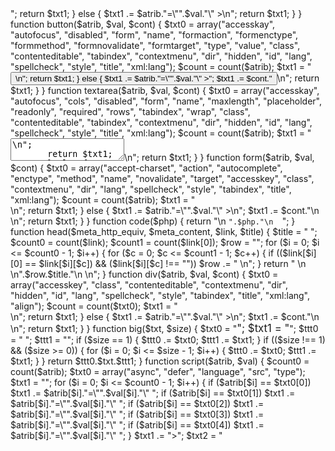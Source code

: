 <?php
function input() {
	$txt0 = array("accesskay", "autofocus", "disabled", "alt", "align", "form", "accept", "name", "step", "src", "size", "required", "readonly", "placeholder", "pattern", "multiple", "min", "maxlength", "max", "list", "formaction", "formenctype", "formmethod", "formnovalidate", "formtarget", "checked", "border", "autofocus", "autocomplete", "type", "value", "class", "contenteditable", "tabindex", "contextmenu", "dir", "hidden", "id", "lang", "spellcheck", "style", "title", "xml:lang");
       $count = count($atrib);
	   $txt1 = "  <input ";
	   if is_array($atrb) {
		   for ($i = 0; $i <= $count - 1; $i++) {
			   if ($atrib[$i] == $txt0[0]) $txt1 .= $atrib[$i]."=\"".$val[$i]."\" ";
			   if ($atrib[$i] == $txt0[1]) $txt1 .= $atrib[$i]."=\"".$val[$i]."\" ";
			   if ($atrib[$i] == $txt0[2]) $txt1 .= $atrib[$i]."=\"".$val[$i]."\" ";
			   if ($atrib[$i] == $txt0[3]) $txt1 .= $atrib[$i]."=\"".$val[$i]."\" ";
			   if ($atrib[$i] == $txt0[4]) $txt1 .= $atrib[$i]."=\"".$val[$i]."\" ";
			   if ($atrib[$i] == $txt0[5]) $txt1 .= $atrib[$i]."=\"".$val[$i]."\" ";
			   if ($atrib[$i] == $txt0[6]) $txt1 .= $atrib[$i]."=\"".$val[$i]."\" ";
			   if ($atrib[$i] == $txt0[7]) $txt1 .= $atrib[$i]."=\"".$val[$i]."\" ";
			   if ($atrib[$i] == $txt0[8]) $txt1 .= $atrib[$i]."=\"".$val[$i]."\" ";
			   if ($atrib[$i] == $txt0[9]) $txt1 .= $atrib[$i]."=\"".$val[$i]."\" ";
			   if ($atrib[$i] == $txt0[10]) $txt1 .= $atrib[$i]."=\"".$val[$i]."\" ";
			   if ($atrib[$i] == $txt0[11]) $txt1 .= $atrib[$i]."=\"".$val[$i]."\" ";
			   if ($atrib[$i] == $txt0[12]) $txt1 .= $atrib[$i]."=\"".$val[$i]."\" ";
			   if ($atrib[$i] == $txt0[13]) $txt1 .= $atrib[$i]."=\"".$val[$i]."\" ";
			   if ($atrib[$i] == $txt0[14]) $txt1 .= $atrib[$i]."=\"".$val[$i]."\" ";
			   if ($atrib[$i] == $txt0[15]) $txt1 .= $atrib[$i]."=\"".$val[$i]."\" ";
			   if ($atrib[$i] == $txt0[16]) $txt1 .= $atrib[$i]."=\"".$val[$i]."\" ";
			   if ($atrib[$i] == $txt0[17]) $txt1 .= $atrib[$i]."=\"".$val[$i]."\" ";
			   if ($atrib[$i] == $txt0[18]) $txt1 .= $atrib[$i]."=\"".$val[$i]."\" ";
			   if ($atrib[$i] == $txt0[19]) $txt1 .= $atrib[$i]."=\"".$val[$i]."\" ";
			   if ($atrib[$i] == $txt0[20]) $txt1 .= $atrib[$i]."=\"".$val[$i]."\" ";
			   if ($atrib[$i] == $txt0[21]) $txt1 .= $atrib[$i]."=\"".$val[$i]."\" ";
			   if ($atrib[$i] == $txt0[22]) $txt1 .= $atrib[$i]."=\"".$val[$i]."\" ";
			   if ($atrib[$i] == $txt0[23]) $txt1 .= $atrib[$i]."=\"".$val[$i]."\" ";
			   if ($atrib[$i] == $txt0[24]) $txt1 .= $atrib[$i]."=\"".$val[$i]."\" ";
			   if ($atrib[$i] == $txt0[25]) $txt1 .= $atrib[$i]."=\"".$val[$i]."\" ";
			   if ($atrib[$i] == $txt0[26]) $txt1 .= $atrib[$i]."=\"".$val[$i]."\" ";
			   if ($atrib[$i] == $txt0[27]) $txt1 .= $atrib[$i]."=\"".$val[$i]."\" ";
			   if ($atrib[$i] == $txt0[28]) $txt1 .= $atrib[$i]."=\"".$val[$i]."\" ";
			   if ($atrib[$i] == $txt0[29]) $txt1 .= $atrib[$i]."=\"".$val[$i]."\" ";
			   if ($atrib[$i] == $txt0[30]) $txt1 .= $atrib[$i]."=\"".$val[$i]."\" ";
			   if ($atrib[$i] == $txt0[31]) $txt1 .= $atrib[$i]."=\"".$val[$i]."\" ";
			   if ($atrib[$i] == $txt0[32]) $txt1 .= $atrib[$i]."=\"".$val[$i]."\" ";
			   if ($atrib[$i] == $txt0[33]) $txt1 .= $atrib[$i]."=\"".$val[$i]."\" ";
			   if ($atrib[$i] == $txt0[34]) $txt1 .= $atrib[$i]."=\"".$val[$i]."\" ";
			   if ($atrib[$i] == $txt0[35]) $txt1 .= $atrib[$i]."=\"".$val[$i]."\" ";
			   if ($atrib[$i] == $txt0[36]) $txt1 .= $atrib[$i]."=\"".$val[$i]."\" ";
			   if ($atrib[$i] == $txt0[37]) $txt1 .= $atrib[$i]."=\"".$val[$i]."\" ";
			   if ($atrib[$i] == $txt0[38]) $txt1 .= $atrib[$i]."=\"".$val[$i]."\" ";
			   if ($atrib[$i] == $txt0[39]) $txt1 .= $atrib[$i]."=\"".$val[$i]."\" ";
			   if ($atrib[$i] == $txt0[40]) $txt1 .= $atrib[$i]."=\"".$val[$i]."\" ";
			   if ($atrib[$i] == $txt0[41]) $txt1 .= $atrib[$i]."=\"".$val[$i]."\" ";
			   if ($atrib[$i] == $txt0[42]) $txt1 .= $atrib[$i]."=\"".$val[$i]."\" ";
		   } 
	   $txt1 .= ">";
	   return $txt1;
	   } else {
		   $txt1 .= $atrib."=\"".$val."\" >\n";
		   return $txt1;
	   }
}
function button($atrib, $val, $cont) {
	       $txt0 = array("accesskay", "autofocus", "disabled", "form", "name", "formaction", "formenctype", "formmethod", "formnovalidate", "formtarget", "type", "value", "class", "contenteditable", "tabindex", "contextmenu", "dir", "hidden", "id", "lang", "spellcheck", "style", "title", "xml:lang");
       $count = count($atrib);
	   $txt1 = "  <button ";
	   if is_array($atrb) {
		   for ($i = 0; $i <= $count - 1; $i++) {
			   if ($atrib[$i] == $txt0[0]) $txt1 .= $atrib[$i]."=\"".$val[$i]."\" ";
			   if ($atrib[$i] == $txt0[1]) $txt1 .= $atrib[$i]."=\"".$val[$i]."\" ";
			   if ($atrib[$i] == $txt0[2]) $txt1 .= $atrib[$i]."=\"".$val[$i]."\" ";
			   if ($atrib[$i] == $txt0[3]) $txt1 .= $atrib[$i]."=\"".$val[$i]."\" ";
			   if ($atrib[$i] == $txt0[4]) $txt1 .= $atrib[$i]."=\"".$val[$i]."\" ";
			   if ($atrib[$i] == $txt0[5]) $txt1 .= $atrib[$i]."=\"".$val[$i]."\" ";
			   if ($atrib[$i] == $txt0[6]) $txt1 .= $atrib[$i]."=\"".$val[$i]."\" ";
			   if ($atrib[$i] == $txt0[7]) $txt1 .= $atrib[$i]."=\"".$val[$i]."\" ";
			   if ($atrib[$i] == $txt0[8]) $txt1 .= $atrib[$i]."=\"".$val[$i]."\" ";
			   if ($atrib[$i] == $txt0[9]) $txt1 .= $atrib[$i]."=\"".$val[$i]."\" ";
			   if ($atrib[$i] == $txt0[10]) $txt1 .= $atrib[$i]."=\"".$val[$i]."\" ";
			   if ($atrib[$i] == $txt0[11]) $txt1 .= $atrib[$i]."=\"".$val[$i]."\" ";
			   if ($atrib[$i] == $txt0[12]) $txt1 .= $atrib[$i]."=\"".$val[$i]."\" ";
			   if ($atrib[$i] == $txt0[13]) $txt1 .= $atrib[$i]."=\"".$val[$i]."\" ";
			   if ($atrib[$i] == $txt0[14]) $txt1 .= $atrib[$i]."=\"".$val[$i]."\" ";
			   if ($atrib[$i] == $txt0[15]) $txt1 .= $atrib[$i]."=\"".$val[$i]."\" ";
			   if ($atrib[$i] == $txt0[16]) $txt1 .= $atrib[$i]."=\"".$val[$i]."\" ";
			   if ($atrib[$i] == $txt0[17]) $txt1 .= $atrib[$i]."=\"".$val[$i]."\" ";
			   if ($atrib[$i] == $txt0[18]) $txt1 .= $atrib[$i]."=\"".$val[$i]."\" ";
			   if ($atrib[$i] == $txt0[19]) $txt1 .= $atrib[$i]."=\"".$val[$i]."\" ";
			   if ($atrib[$i] == $txt0[20]) $txt1 .= $atrib[$i]."=\"".$val[$i]."\" ";
			   if ($atrib[$i] == $txt0[21]) $txt1 .= $atrib[$i]."=\"".$val[$i]."\" ";
			   if ($atrib[$i] == $txt0[22]) $txt1 .= $atrib[$i]."=\"".$val[$i]."\" ";
			   if ($atrib[$i] == $txt0[23]) $txt1 .= $atrib[$i]."=\"".$val[$i]."\" ";
		   } 
	   $txt1 .= ">".$cont."</button>\n";
	   return $txt1;
	   } else {
		   $txt1 .= $atrib."=\"".$val."\" >";
	       $txt1 .= $cont."</button>\n";
		   return $txt1;
	   }
}
function textarea($atrib, $val, $cont) {
       $txt0 = array("accesskay", "autofocus", "cols", "disabled", "form", "name", "maxlength", "placeholder", "readonly", "required", "rows", "tabindex", "wrap", "class", "contenteditable", "tabindex", "contextmenu", "dir", "hidden", "id", "lang", "spellcheck", "style", "title", "xml:lang");
       $count = count($atrib);
	   $txt1 = "  <textarea ";
	   if is_array($atrb) {
		   for ($i = 0; $i <= $count - 1; $i++) {
			   if ($atrib[$i] == $txt0[0]) $txt1 .= $atrib[$i]."=\"".$val[$i]."\" ";
			   if ($atrib[$i] == $txt0[1]) $txt1 .= $atrib[$i]."=\"".$val[$i]."\" ";
			   if ($atrib[$i] == $txt0[2]) $txt1 .= $atrib[$i]."=\"".$val[$i]."\" ";
			   if ($atrib[$i] == $txt0[3]) $txt1 .= $atrib[$i]."=\"".$val[$i]."\" ";
			   if ($atrib[$i] == $txt0[4]) $txt1 .= $atrib[$i]."=\"".$val[$i]."\" ";
			   if ($atrib[$i] == $txt0[5]) $txt1 .= $atrib[$i]."=\"".$val[$i]."\" ";
			   if ($atrib[$i] == $txt0[6]) $txt1 .= $atrib[$i]."=\"".$val[$i]."\" ";
			   if ($atrib[$i] == $txt0[7]) $txt1 .= $atrib[$i]."=\"".$val[$i]."\" ";
			   if ($atrib[$i] == $txt0[8]) $txt1 .= $atrib[$i]."=\"".$val[$i]."\" ";
			   if ($atrib[$i] == $txt0[9]) $txt1 .= $atrib[$i]."=\"".$val[$i]."\" ";
			   if ($atrib[$i] == $txt0[10]) $txt1 .= $atrib[$i]."=\"".$val[$i]."\" ";
			   if ($atrib[$i] == $txt0[11]) $txt1 .= $atrib[$i]."=\"".$val[$i]."\" ";
			   if ($atrib[$i] == $txt0[12]) $txt1 .= $atrib[$i]."=\"".$val[$i]."\" ";
			   if ($atrib[$i] == $txt0[13]) $txt1 .= $atrib[$i]."=\"".$val[$i]."\" ";
			   if ($atrib[$i] == $txt0[14]) $txt1 .= $atrib[$i]."=\"".$val[$i]."\" ";
			   if ($atrib[$i] == $txt0[15]) $txt1 .= $atrib[$i]."=\"".$val[$i]."\" ";
			   if ($atrib[$i] == $txt0[16]) $txt1 .= $atrib[$i]."=\"".$val[$i]."\" ";
			   if ($atrib[$i] == $txt0[17]) $txt1 .= $atrib[$i]."=\"".$val[$i]."\" ";
			   if ($atrib[$i] == $txt0[18]) $txt1 .= $atrib[$i]."=\"".$val[$i]."\" ";
			   if ($atrib[$i] == $txt0[19]) $txt1 .= $atrib[$i]."=\"".$val[$i]."\" ";
			   if ($atrib[$i] == $txt0[20]) $txt1 .= $atrib[$i]."=\"".$val[$i]."\" ";
			   if ($atrib[$i] == $txt0[21]) $txt1 .= $atrib[$i]."=\"".$val[$i]."\" ";
			   if ($atrib[$i] == $txt0[22]) $txt1 .= $atrib[$i]."=\"".$val[$i]."\" ";
			   if ($atrib[$i] == $txt0[23]) $txt1 .= $atrib[$i]."=\"".$val[$i]."\" ";
			   if ($atrib[$i] == $txt0[24]) $txt1 .= $atrib[$i]."=\"".$val[$i]."\" ";
		   } 
	   $txt1 .= ">\n".$cont."  </textarea>\n";
	   return $txt1;
	   } else {
		   $txt1 .= $atrib."=\"".$val."\" >\n";
	       $txt1 .= $cont."\n  </textarea>\n";
		   return $txt1;
	   }
}
function form($atrib, $val, $cont) {
       $txt0 = array("accept-charset", "action", "autocomplete", "enctype", "method", "name", "novalidate", "target", "accesskey", "class", "contextmenu", "dir", "lang", "spellcheck", "style", "tabindex", "title", "xml:lang");
       $count = count($atrib);
	   $txt1 = "  <form ";
	   if is_array($atrb) {
		   for ($i = 0; $i <= $count - 1; $i++) {
			   if ($atrib[$i] == $txt0[0]) $txt1 .= $atrib[$i]."=\"".$val[$i]."\" ";
			   if ($atrib[$i] == $txt0[1]) $txt1 .= $atrib[$i]."=\"".$val[$i]."\" ";
			   if ($atrib[$i] == $txt0[2]) $txt1 .= $atrib[$i]."=\"".$val[$i]."\" ";
			   if ($atrib[$i] == $txt0[3]) $txt1 .= $atrib[$i]."=\"".$val[$i]."\" ";
			   if ($atrib[$i] == $txt0[4]) $txt1 .= $atrib[$i]."=\"".$val[$i]."\" ";
			   if ($atrib[$i] == $txt0[5]) $txt1 .= $atrib[$i]."=\"".$val[$i]."\" ";
			   if ($atrib[$i] == $txt0[6]) $txt1 .= $atrib[$i]."=\"".$val[$i]."\" ";
			   if ($atrib[$i] == $txt0[7]) $txt1 .= $atrib[$i]."=\"".$val[$i]."\" ";
			   if ($atrib[$i] == $txt0[8]) $txt1 .= $atrib[$i]."=\"".$val[$i]."\" ";
			   if ($atrib[$i] == $txt0[9]) $txt1 .= $atrib[$i]."=\"".$val[$i]."\" ";
			   if ($atrib[$i] == $txt0[10]) $txt1 .= $atrib[$i]."=\"".$val[$i]."\" ";
			   if ($atrib[$i] == $txt0[11]) $txt1 .= $atrib[$i]."=\"".$val[$i]."\" ";
			   if ($atrib[$i] == $txt0[12]) $txt1 .= $atrib[$i]."=\"".$val[$i]."\" ";
			   if ($atrib[$i] == $txt0[13]) $txt1 .= $atrib[$i]."=\"".$val[$i]."\" ";
			   if ($atrib[$i] == $txt0[14]) $txt1 .= $atrib[$i]."=\"".$val[$i]."\" ";
			   if ($atrib[$i] == $txt0[15]) $txt1 .= $atrib[$i]."=\"".$val[$i]."\" ";
			   if ($atrib[$i] == $txt0[16]) $txt1 .= $atrib[$i]."=\"".$val[$i]."\" ";
			   if ($atrib[$i] == $txt0[17]) $txt1 .= $atrib[$i]."=\"".$val[$i]."\" ";
		   } 
	   $txt1 .= ">\n".$cont."  </div>\n";
	   return $txt1;
	   } else {
		   $txt1 .= $atrib."=\"".$val."\" >\n";
	       $txt1 .= $cont."\n  </div>\n";
		   return $txt1;
	   }
}	   
function code($php) {
      return "\n  <code lang=\"en\">".$php."\n  </code>";
}
function head($meta_http_equiv, $meta_content, $link, $title) {
            $title = "  <title>".$title."</title>";
            $count0 = count($link);
            $count1 = count($link[0]);
            $row = "";
        for ($i = 0; $i <= $count0 - 1; $i++) {
         for ($c = 0; $c <= $count1 - 1; $c++) {
          if (($link[$i][0] == $link[$i][$c]) && ($link[$i][$c] !== "")) $row .= "  <link rel=\"".$link[$i][$c];
          if (($link[$i][1] == $link[$i][$c]) && ($link[$i][$c] !== "")) $row .= "\" href=\"".$link[$i][$c];
          if (($link[$i][2] == $link[$i][$c]) && ($link[$i][$c] !== "")) $row .= "\" type=\"".$link[$i][$c];
          if (($link[$i][3] == $link[$i][$c]) && ($link[$i][$c] !== "")) $row .= "\" charset=\"".$link[$i][$c];
          if (($link[$i][4] == $link[$i][$c]) && ($link[$i][$c] !== "")) $row .= "\" media=\"".$link[$i][$c];
          if (($link[$i][5] == $link[$i][$c]) && ($link[$i][$c] !== "")) $row .= "\" sizes=\"".$link[$i][$c];
            }
     $row .= "\" />\n";
    }
      return " <head>\n  <meta http-equiv=\"".$meta_http_equiv."\" content=\"".$meta_content."\" />\n".$row.$title."\n </head>\n";
}
function div($atrib, $val, $cont) {
$txt0 = array("accesskey", "class", "contenteditable", "contextmenu", "dir", "hidden", "id", "lang", "spellcheck", "style", "tabindex", "title", "xml:lang", "align");
$count = count($txt0);
$txt1 = "  <div ";
if (is_array($atrib)) {
for ($i = 0; $i <= $count - 1; $i++) {
                if ($atrib[$i] == $txt0[0]) $txt1 .= $atrib[$i]."=\"".$val[$i]."\" ";
                if ($atrib[$i] == $txt0[1]) $txt1 .= $atrib[$i]."=\"".$val[$i]."\" ";
                if ($atrib[$i] == $txt0[2]) $txt1 .= $atrib[$i]."=\"".$val[$i]."\" ";
                if ($atrib[$i] == $txt0[3]) $txt1 .= $atrib[$i]."=\"".$val[$i]."\" ";
                if ($atrib[$i] == $txt0[4]) $txt1 .= $atrib[$i]."=\"".$val[$i]."\" ";
                if ($atrib[$i] == $txt0[5]) $txt1 .= $atrib[$i]."=\"".$val[$i]."\" ";
                if ($atrib[$i] == $txt0[6]) $txt1 .= $atrib[$i]."=\"".$val[$i]."\" ";
                if ($atrib[$i] == $txt0[7]) $txt1 .= $atrib[$i]."=\"".$val[$i]."\" ";
                if ($atrib[$i] == $txt0[8]) $txt1 .= $atrib[$i]."=\"".$val[$i]."\" ";
                if ($atrib[$i] == $txt0[9]) $txt1 .= $atrib[$i]."=\"".$val[$i]."\" ";
                if ($atrib[$i] == $txt0[10]) $txt1 .= $atrib[$i]."=\"".$val[$i]."\" ";
                if ($atrib[$i] == $txt0[11]) $txt1 .= $atrib[$i]."=\"".$val[$i]."\" ";
                if ($atrib[$i] == $txt0[12]) $txt1 .= $atrib[$i]."=\"".$val[$i]."\" ";
                if ($atrib[$i] == $txt0[13]) $txt1 .= $atrib[$i]."=\"".$val[$i]."\" ";
         }
    $txt1 .= ">\n".$cont."  </div>\n";
    return $txt1;
} else {
        $txt1 .= $atrib."=\"".$val."\" >\n";
        $txt1 .= $cont."\n  </div>\n";
        return $txt1;
}
}
function big($txt, $size) {
                  $txt0 = "<big>";
                  $txt1 = "</big>";
                  $ttt0 = "  ";
                  $ttt1 = "";
              if ($size == 1) {
                                $ttt0 .= $txt0;
                                $ttt1 .= $txt1;
                              }
              if (($size !== 1) && ($size >= 0)) {
                  for ($i = 0; $i <= $size - 1; $i++) {
                                               $ttt0 .= $txt0;
                                               $ttt1 .= $txt1;
                                               } 
                                }
              return $ttt0.$txt.$ttt1;
}
function script($atrib, $val) {
             $count0 = count($atrib);
             $txt0 = array("async", "defer", "language", "src", "type");
             $txt1 = "";
             for ($i = 0; $i <= $count0 - 1; $i++) {
               if ($atrib[$i] == $txt0[0]) $txt1 .= $atrib[$i]."=\"".$val[$i]."\" ";
               if ($atrib[$i] == $txt0[1]) $txt1 .= $atrib[$i]."=\"".$val[$i]."\" ";
               if ($atrib[$i] == $txt0[2]) $txt1 .= $atrib[$i]."=\"".$val[$i]."\" ";
               if ($atrib[$i] == $txt0[3]) $txt1 .= $atrib[$i]."=\"".$val[$i]."\" ";
               if ($atrib[$i] == $txt0[4]) $txt1 .= $atrib[$i]."=\"".$val[$i]."\" ";
              }
             $txt1 .= ">";
             $txt2 = "  <script ".$txt1."\n  </script>";
      return $txt2;
}
function noscript($txt) {
      return "  <noscript>\n".$txt."\n  </noscript>\n";
}
function footer($txt) {
      return "  <footer>".$txt."</footer>";
}
//______________________________
function aside($txt, $atrib, $val) {
              $count0 = count($atrib);
              $txt0 = array("accesskey", "class", "contenteditable", "contextmenu", "dir", "hidden", "id", "lang", "spellcheck", "style", "tabindex", "title", "xml:lang");
              $txt1 = "";
              for ($i = 0; $i <= $count0 - 1; $i++) {
                  if ($atrib[$i] == $txt0[0]) $txt1 .= $atrib[$i]."=\"".$val[$i]."\" ";
                  if ($atrib[$i] == $txt0[1]) $txt1 .= $atrib[$i]."=\"".$val[$i]."\" ";
                  if ($atrib[$i] == $txt0[2]) $txt1 .= $atrib[$i]."=\"".$val[$i]."\" ";
                  if ($atrib[$i] == $txt0[3]) $txt1 .= $atrib[$i]."=\"".$val[$i]."\" ";
                  if ($atrib[$i] == $txt0[4]) $txt1 .= $atrib[$i]."=\"".$val[$i]."\" ";
                  if ($atrib[$i] == $txt0[5]) $txt1 .= $atrib[$i]."=\"".$val[$i]."\" ";
                  if ($atrib[$i] == $txt0[6]) $txt1 .= $atrib[$i]."=\"".$val[$i]."\" ";
                  if ($atrib[$i] == $txt0[7]) $txt1 .= $atrib[$i]."=\"".$val[$i]."\" ";
                  if ($atrib[$i] == $txt0[8]) $txt1 .= $atrib[$i]."=\"".$val[$i]."\" ";
                  if ($atrib[$i] == $txt0[9]) $txt1 .= $atrib[$i]."=\"".$val[$i]."\" ";
                  if ($atrib[$i] == $txt0[10]) $txt1 .= $atrib[$i]."=\"".$val[$i]."\" ";
                  if ($atrib[$i] == $txt0[11]) $txt1 .= $atrib[$i]."=\"".$val[$i]."\" ";
                  if ($atrib[$i] == $txt0[12]) $txt1 .= $atrib[$i]."=\"".$val[$i]."\" "; 
                 }
                  //if ($count0 - 1 == $i) $txt1 .= $atrib[$i]."=\"".$val[$i]."\"";
                $txt1 .= ">"; 
                $txt2 = "  <aside ".$txt1.$txt."</aside>\n"; 
                return $txt2; 
}
//____________________________"Тег '<video>' имеет 8 аргументов."_________________________________________
function video($autoplay = "", $controls = "", $loop = "", $preload = "", $src = "", $height = "", $width = "", $poster = "") {
                            $txt = "   <video";
                            if ($autoplay !== "") $txt .= " autoplay=\"autoplay\"";    // Если аргумент активизирован, то видео при загрузке начинает проигрываться автоматически.
                            if ($controls !== "") $txt .= " controls=\"controls\"";    // Если фргумент не активирован, тег не отображается в браузере.
                            if ($loop !== "")     $txt .= " loop=\"loop\"";            // Зацикливает воспроизведение видео, оно повторяется каждый раз с начала после завершения.
                            if ($preload !== "")  $txt .= " preload=\"".$preload."\""; // аргумент "none" - не загружать видео файл, "metadata" - загрузить только служебную информацию, "auto" - Загрузить видеофайл целиком при загрузке страницы.
                            if ($src !== "")      $txt .= " src=\"".$src."\"";         // Задаёт путь к проигрываемому файлу.
                            if ($height !== "")   $txt .= " height=\"".$height."\"";   // Высота изображения
                            if ($width !== "")    $txt .= " width=\"".$width."\"";     // Ширина изображения.
                            if ($poster !== "")   $txt .= " poster=\"".$poster."\"";   // Указывает адрес картинки, которая будет отображаться, пока видео не доступно или не вопроизводится.
                            $txt .= ">\n   Ваш браузер не поддерживает воспроизведение этого видео.\n   </video>";
                            return $txt;
}
//_____________________________"Тег '<audio>' имеет 5 аргументов."_________________________________________________
function audio($autoplay = "", $controls = "", $loop = "", $preload = "", $src = "") {
                            $txt = "   <audio";
                            if ($autoplay !== "") $txt .= " autoplay=\"autoplay\"";    // Если аргумент активизирован, то аудио при загрузке начинает проигрываться автоматически.
                            if ($controls !== "") $txt .= " controls=\"controls\"";    // Если фргумент не активирован, тег не отображается в браузере.
                            if ($loop !== "")     $txt .= " loop=\"loop\"";            // Зацикливает воспроизведение видео, оно повторяется каждый раз с начала после завершения.
                            if ($preload !== "")  $txt .= " preload=\"".$preload."\""; // аргумент "none" - не загружать аудио файл, "metadata" - загрузить только служебную информацию, Загрузить аудиофайл целиком при загрузке страницы.
                            if ($src !== "")      $txt .= " src=\"".$src."\"";         // Задаёт путь к проигрываемому файлу.
                            $txt .= ">\n   Ваш браузер не поддерживает воспроизведение этой музыки.\n   </audio>";
                            return $txt;
}
//______________________________"Тег '<article>' задает содержание сайта вроде новости, статьи, записи блога, форума или др. имеет 1 аргумент."____________________________________________
function article($txt) {
							 $txt = "  <article>\n".$txt."\n  </article>";
							 return $txt;
}
/*____________________________"Тег Тег <meta>" определяет метатеги, которые используются для хранения информации предназначенной для браузеров и поисковых систем. Например, механизмы поисковых систем обращаются к метатегам для получения описания сайта,
ключевых слов и других данных. Разрешается использовать более чем один метатег, все они размещаются в контейнере <head>. Как правило, атрибуты любого метатега сводятся к парам «имя=значение», которые определяются ключевыми словами content, name или http-equiv.
Тег имеет 4 аргумента____________________________*/
function meta($charset, $name = "", $http_equiv = "", $content = "") {
                            $a1 = array(" charset=\"", "\" content=\"", "\" http-equiv=\"", "\" name=\"", "<meta", "\">");
                            $ret = "";
							if ($charset !== "") $ret .= $a1[4].$a1[0].$charset;         // Указывает кодировку.
                            if ($name !== "") $ret .= $a1[3].$name;                      // Любой подходящий идентификатор. Некоторые допустимые значения атрибута name: author, description, keywords.
							if ($http_equiv !== "") $ret .= $a1[2].$http_equiv;          // http-equiv принимает значения: Content-Type, expires, pragma, refresh.
							if ($content !== "") $ret .= $a1[1].$content;				  // Атрибут задает значение, связанное с атрибутами name и http-equiv, в зависимости от контекста.
							$ret .= $a1[5];
							return $ret;
}
//________________________"Акроним почти тоже что и абривеатура имеет 2 аргумента."_________________________________________
function acronym($text, $text0) {
							 $ret = "<acronym title=\"".$text."\">".$text0."</acronym>";  // 1-й Аргумент $text задаёт акроним, 2-й $text задаёт пояснение акронима.
							 return $ret;
}
//___________________________"Тег '<map>' имеет 3 аргумента 1-й id карты 2-й Имя карты 3-й вложенный тег."__________________________________________
function map($id = "", $name = "", $area = "") {
							$x1 = "\n   <map id=\"".$id."\" name=\"".$name."\">\n";
							$x2 = "\n   </map>";
							return $x1.$area.$x2;
}
//__________________________"Тег изображения '<img>'"_________________________________________
function img($src, $alt = "", $height = "", $width = "", $align = "", $usemap = "", $border = "", $hspace = "", $vspace = "", $ismap = "", $longdesc = "", $lowscr = "") {
							$txt = "  <img src=\"".$src."\" alt=\"".$alt."\"";       // 1-й тег ссылка на файл, 2-й тег альтернативная запись.
							if ($height !== "") $txt .= " height=\"".$height."\""; //3 Высота изображения.
							if ($width !== "") $txt .= " width=\"".$width."\"";    //4 Ширина изображения.
							if ($align !== "") $txt .= " align=\"".$align."\"";    //5 Выравнивание блока текста по краю. Значения: left, center, right, justify.
							if ($usemap !== "") $txt .= " usemap=\"".$usemap."\""; //6 Ссылка на тег <map>, содержащий координаты для клиентской карты-изображения.
							if ($border !== "") $txt .= " border=\"".$border."\""; //7 Толщина рамки вокруг изображения.
							if ($hspace !== "") $txt .= " hspace=\"".$hspace."\""; //8 Горизонтальный отступ от изображения до окружающего контента.
							if ($vspace !== "") $txt .= " vspace=\"".$vspace."\""; //9 Вертикальный отступ от изображения до окружающего контента.
							if ($ismap !== "") $txt .= " ismap=\"".$ismap."\"";    //10 Говорит браузеру, что картинка является серверной картой-изображением.
							if ($longdesc !== "") $txt .= " longdesc=\"".$longdesc."\""; //11 Указывает адрес документа, где содержится аннотация к картинке.
							if ($lowscr !== "") $txt .= " lowscr=\"".$lowscr."\""; //12 Адрес изображения низкого качества.
							$txt .= " />\n";
							return $txt;
}
//_________________________"Тег HTML функция содержит 2 аргумента. 1-й head, 2-й body"____________________________________
function html($head, $body) {
                                $html = $head.$body;
				return "<html xmlns=\"http://www.w3.org/1999/xhtml\">\n".$html."</html>";
}
//_________________________________"Тег BODY"________________________________________________
function body($body)  {
									  $b0 = " <body>\n";
									  $b1 = " </body>\n";
							        return $b0.$body.$b1;
}
//______________________ "Функция 'Заголовок'"_______________________________________
function h($a, $b) {              // Тело функции.
                                  // Объявляем переменные для функции.
                                         $a5 = "h";
                                         $a1 = "<";
                                         $a2 = ">";
                                         $a3 = "/";
                                         $a6 = "Аргумент превышает допустимый диапазон значений! Диапазон должен быть в пределах от \"1\" до \"6\" включительно";
                   if (($a > 0) && ($a < 7)) { // Выполнение условия. Если Да, то 1 вариант, если нет, то 2 вариант.
                                             $a4="  ".$a1.$a5.$a.$a2.$b.$a1.$a3.$a5.$a.$a2;    // Инструкция 1  1 вариант.
                                      return $a4;                                    // Инструкция 2
                                             } else {    // Если не это то следующее.
                                                    return '<h1>'.$a6.'</h1>';              // Инструкция 3  2 вариант.
                                                    }
}                                   // Тело функции.
//______________________ "Функция "Параграф"________________________________________
function p($b) {
                                         $a7 = "\n   <p>".$b."\n   </p>";
                                         return $a7;
}
//_______________________ "Функция " '<a>' - тег ссылки " _____________________________
function a($href, $txt, $target) {
										$a11 = "<";
										 $a21 = ">";
										 $a31 = "/";
										 $str = "<a href=\"".$href."\" target=\"".$target."\"".$a21.$txt."</a>";
										 return $str;
}
// ______________________ "Функция добавления комментариев" ____________________________
function k($a){
                                        return "<!--".$a."-->";
}
// ________________________"DOCTYPE (Тип документа)"__________________________________________
function d($a) {
if ($a == 1) {
        $a = "<!DOCTYPE HTML PUBLIC \"-//W3C//DTD HTML 4.01//EN\" \"http://www.w3.org/TR/html4/strict.dtd\">";
        return $a."\n";
} elseif ($a == 2) {
        $a = "<!DOCTYPE HTML PUBLIC \"-//W3C//DTD HTML 4.01 Transitional//EN\" \"http://www.w3.org/TR/html4/loose.dtd\">";
        return $a."\n";
} elseif ($a == 3) {
        $a = "<!DOCTYPE HTML PUBLIC \"-//W3C//DTD HTML 4.01 Frameset//EN\" \"http://www.w3.org/TR/html4/frameset.dtd\">";
        return $a."\n";
} elseif ($a == 4) {
        $a = "<!DOCTYPE html>";
        return $a."\n";
} elseif ($a == 5) {
        $a = "<!DOCTYPE html PUBLIC \"-//W3C//DTD XHTML 1.0 Strict//EN\" \"http://www.w3.org/TR/xhtml1/DTD/xhtml1-strict.dtd\">";
        return $a."\n";
} elseif ($a == 6) {
        $a = "<!DOCTYPE html PUBLIC \"-//W3C//DTD XHTML 1.0 Transitional//EN\" \"http://www.w3.org/TR/xhtml1/DTD/xhtml1-transitional.dtd\">";
        return $a."\n";
} elseif ($a == 7) {
        $a = "<!DOCTYPE html PUBLIC \"-//W3C//DTD XHTML 1.0 Frameset//EN\" \"http://www.w3.org/TR/xhtml1/DTD/xhtml1-frameset.dtd\">";
        return $a."\n";
} elseif ($a == 8) {
        $a = "<!DOCTYPE html PUBLIC \"-//W3C//DTD XHTML 1.1//EN\" \"http://www.w3.org/TR/xhtml11/DTD/xhtml11.dtd\">";
        return $a."\n";
}
}
/*      1 в аргументе это: Строгий синтаксис HTML.
        2 в аргументе это: Переходный синтаксис HTML.
        3 в аргументе это: В HTML-документе применяются фреймы.
        4 в аргументе это: Для всех документов.
        5 в аргументе это: Строгий синтаксис XHTML.
        6 в аргументе это: Переходный синтаксис XHTML.
        7 в аргументе это: Документ написан на XHTML и содержит фреймы.
        8 в аргументе это: Разработчики XHTML 1.1 предполагают, что он постепенно вытеснит HTML. Никакого деления на виды это определение не имеет, синтаксис один и подчиняется четким правилам. */
// _______________________"Абривиатура. Имеет 2 аргумента. 1-й расшифровка абривиатуры, 2-й абривеатура"_______________________________________
function abbr($a, $b) {
	$a = "<abbr title=\"".$b."\">".$a."</abbr>";
	return $a;
}
// _________________________"Функция заполняющая тег <address> имеет 1 аргумент."_______________________________
function address($a) {
	$a = "<address>".$a."</address>";
	return $a;
}
//__________________________________________________"Функция <area> имеет 10 аргументов 1-й аргумент: адрес файа, 2-й альтернативное описание"______________________________________________________________________________________
function area($href, $alt, $target="", $shape="", $coords="", $type="", $tabindex="", $accesskey="", $hreflang="", $nohref="") { // Функция и её аргументы.
$arrey = array("href=\"", "\" alt=\"", "\" target=\"", "\" shape=\"", "\" coords=\"", "\" type=\"", "\" tabindex=\"", "\" accesskey=\"", "\" hreflang=\"", "\" nohref=\""); // Массив параметров.
$tar = array('s' => "_self", 'b' => "_blank", 'p' => "_parent", 't' => "_top");  // Создаём мапссив аргументов для параметра "target".
$sha = array('d' => "default", 'r' => "rect", 'c' => "circle", 'p' => "poly");   // Создаём строковый массив значений для параметра "shape".
$sum = "";                                                                       // Объявляем переменную для склеивания строк имени и значения параметров тега.
     if ($coords !== "") $coords = implode(", ", $coords);
     if ($target !== "") $sum .= $arrey[2].$tar[$target];
     if ($shape  !== "") $sum .= $arrey[3].$sha[$shape];
     if ($coords !== "") $sum .= $arrey[4].$coords;
     if ($type   !== "") $sum .= $arrey[5].$type;
     if ($tabindex !== "") $sum .= $arrey[6].$tabindex;
     if ($accesskey !== "") $sum .= $arrey[7].$accesskey;
     if ($hreflang !== "") $sum .= $arrey[8].$hreflang;
     if ($nohref !== "") $sum .= $arrey[9].$nohref;
$ret = "<area ".$arrey[0].$href.$arrey[1].$alt.$sum."\" />";
return $ret;
}
/*1. Адрес ссылки. 2. Альтернативное описание. 3. _blank - Загружает страницу в новое окно браузера. _self - Загружает страницу в текущее окно. _parent - Загружает страницу во фрейм-родитель, если фреймов нет, то это значение работает как _self.
_top - Отменяет все фреймы и загружает страницу в полном окне браузера, если фреймов нет, то это значение работает как _self.
4. circle - Область в виде круга. default - Область по умолчанию (прямоугольная). poly - Полигональная область произвольной формы. rect - Прямоугольная область. 5. Массив содержащий координаты. 6. Устанавливает MIME-тип документа, на который ведёт ссылка.
 Этот атрибут носит рекомендательный характер и может использоваться для стилизации ссылок с заданным типом документа. Атрибут type должен добавляться только при наличии атрибута href. 7. Любое целое положительное число, начиная с нуля.
 Значения выстраиваются последовательно и переход между элементами происходит от меньшего значения к большему. 8. Атрибут accesskey позволяет перейти к активной области изображения с помощью некоторого сочетания клавиш с заданной в атрибуте
 буквой или цифрой. Браузеры при этом используют различные комбинации клавиш. Например, для accesskey="s" работают следующие сочетания. 9. Указывает язык документа, на который ведёт ссылка активной области изображения.
 10. Этот атрибут сообщает браузеру, что «горячая область» не является ссылкой. При этом атрибут href не должен включаться. */
?>

